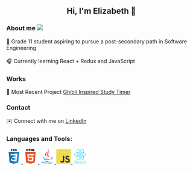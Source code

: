 <h2 align="center">Hi, I'm Elizabeth 👋</h2>


### About me <img src="https://user-images.githubusercontent.com/124085316/232653505-5dc9c01d-bd7b-49a9-9359-0f179cdec75d.png" width="50">
🌱 Grade 11 student aspiring to pursue a post-secondary path in Software Engineering <br></br>
🎧 Currently learning React + Redux and JavaScript 

### Works
🪷 Most Recent Project [Ghibli Inspired Study Timer](https://elizabeths-pomodoro.netlify.app)

### Contact
✉️ Connect with me on <a href="https://www.linkedin.com/in/elizabeth-cay-8217ba261/">LinkedIn</a>

<h3 align="left">Languages and Tools:</h3>
<p align="left"> <a href="https://www.w3schools.com/css/" target="_blank" rel="noreferrer"> <img src="https://raw.githubusercontent.com/devicons/devicon/master/icons/css3/css3-original-wordmark.svg" alt="css3" width="40" height="40"/> </a> <a href="https://www.w3.org/html/" target="_blank" rel="noreferrer"> <img src="https://raw.githubusercontent.com/devicons/devicon/master/icons/html5/html5-original-wordmark.svg" alt="html5" width="40" height="40"/> </a> <a href="https://www.java.com" target="_blank" rel="noreferrer"> <img src="https://raw.githubusercontent.com/devicons/devicon/master/icons/java/java-original.svg" alt="java" width="40" height="40"/> </a> <a href="https://developer.mozilla.org/en-US/docs/Web/JavaScript" target="_blank" rel="noreferrer"> <img src="https://raw.githubusercontent.com/devicons/devicon/master/icons/javascript/javascript-original.svg" alt="javascript" width="40" height="40"/> </a> <a href="https://reactjs.org/" target="_blank" rel="noreferrer"> <img src="https://raw.githubusercontent.com/devicons/devicon/master/icons/react/react-original-wordmark.svg" alt="react" width="40" height="40"/> </a> </p>
